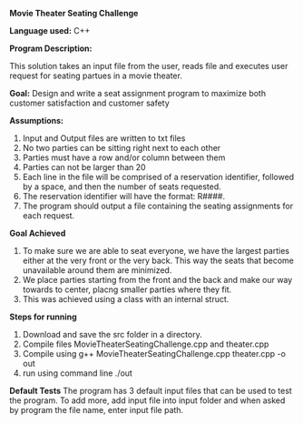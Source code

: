 **Movie Theater Seating Challenge**

**Language used:**  C++

**Program Description:**

This solution takes an input file from the user, reads file and executes user request for seating partues in a movie theater. 

**Goal:**
Design and write a seat assignment program to maximize both customer satisfaction and customer
safety

**Assumptions:**
1. Input and Output files are written to txt files
2. No two parties can be sitting right next to each other
3. Parties must have a row and/or column between them
4. Parties can not be larger than 20 
5. Each line in the file will be comprised of a reservation identifier, followed by a space, and then the number of seats requested. 
6. The reservation identifier will have the format: R####.
7. The program should output a file containing the seating assignments for each request.


**Goal Achieved**
1. To make sure we are able to seat everyone, we have the largest parties either at the very front or the very back. This way the seats that become unavailable around them are minimized. 
2. We place parties starting from the front and the back and make our way towards to center, placng smaller parties where they fit. 
3. This was achieved using a class with an internal struct.

**Steps for running**
1. Download and save the src folder in a directory.
2. Compile files MovieTheaterSeatingChallenge.cpp and theater.cpp
3. Compile using g++ MovieTheaterSeatingChallenge.cpp theater.cpp -o out
4. run using command line ./out

**Default Tests**
The program has 3 default input files that can be used to test the program. To add more, add input file into input folder and when asked by program the file name, enter input file path.